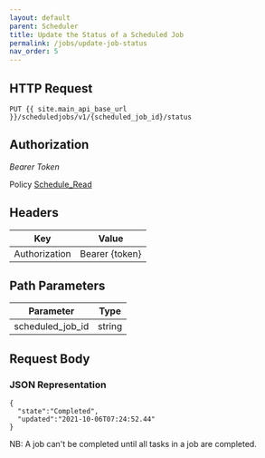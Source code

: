 ```yaml
---
layout: default
parent: Scheduler
title: Update the Status of a Scheduled Job
permalink: /jobs/update-job-status
nav_order: 5
---
```


## HTTP Request
```
PUT {{ site.main_api_base_url }}/scheduledjobs/v1/{scheduled_job_id}/status
```
## Authorization

*Bearer Token*

Policy
[Schedule_Read]({{site.url}}{{site.baseurl}}/authentication/policies#schedule_read)

## Headers

| Key     | Value        |
| ----------- | ----------- |
| Authorization | Bearer {token}      |

## Path Parameters

| Parameter   | Type        |
| ----------- | ----------- |
| scheduled_job_id | string      |

## Request Body
### JSON Representation
```
{
  "state":"Completed",
  "updated":"2021-10-06T07:24:52.44"
}

```
NB: A job can't be completed until all tasks in a job are completed.
